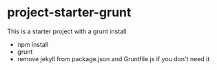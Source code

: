 project-starter-grunt
=====================

This is a starter project with a grunt install

- npm install
- grunt
- remove jekyll from package.json and Gruntfile.js if you don't need it
